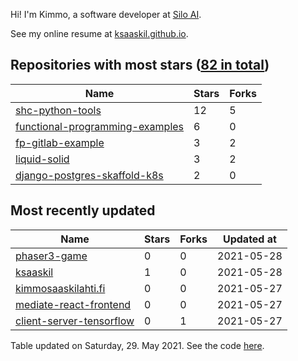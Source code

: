 Hi! I'm Kimmo, a software developer at [Silo AI](https://silo.ai/).

See my online resume at [ksaaskil.github.io](https://ksaaskil.github.io).

<!-- repositories starts -->

## Repositories with most stars ([82 in total](https://github.com/ksaaskil?tab=repositories))
| Name        | Stars           | Forks  |
| ------------- |-------------| -----|
|[shc-python-tools](https://github.com/ksaaskil/shc-python-tools)|12|5
|[functional-programming-examples](https://github.com/ksaaskil/functional-programming-examples)|6|0
|[fp-gitlab-example](https://github.com/ksaaskil/fp-gitlab-example)|3|2
|[liquid-solid](https://github.com/ksaaskil/liquid-solid)|3|2
|[django-postgres-skaffold-k8s](https://github.com/ksaaskil/django-postgres-skaffold-k8s)|2|0

<!-- repositories ends -->
<!-- recent_repositories starts -->

## Most recently updated
| Name        | Stars           | Forks  | Updated at
| ------------- |-------------| -----|-----|
|[phaser3-game](https://github.com/ksaaskil/phaser3-game)|0|0|2021-05-28
|[ksaaskil](https://github.com/ksaaskil/ksaaskil)|1|0|2021-05-28
|[kimmosaaskilahti.fi](https://github.com/ksaaskil/kimmosaaskilahti.fi)|0|0|2021-05-27
|[mediate-react-frontend](https://github.com/ksaaskil/mediate-react-frontend)|0|0|2021-05-27
|[client-server-tensorflow](https://github.com/ksaaskil/client-server-tensorflow)|0|1|2021-05-27

<!-- recent_repositories ends -->
<!-- updated_at starts -->
Table updated on Saturday, 29. May 2021. See the code [here](https://github.com/ksaaskil/ksaaskil).
<!-- updated_at ends -->
